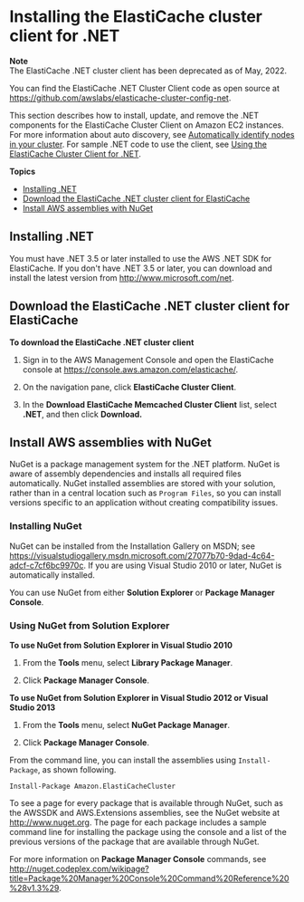 # Installing the ElastiCache cluster client for \.NET<a name="Appendix.DotNETAutoDiscoverySetup"></a>

**Note**  
The ElastiCache \.NET cluster client has been deprecated as of May, 2022\.

You can find the ElastiCache \.NET Cluster Client code as open source at [https://github\.com/awslabs/elasticache\-cluster\-config\-net](https://github.com/awslabs/elasticache-cluster-config-net)\.

This section describes how to install, update, and remove the \.NET components for the ElastiCache Cluster Client on Amazon EC2 instances\. For more information about auto discovery, see [Automatically identify nodes in your cluster](AutoDiscovery.md)\. For sample \.NET code to use the client, see [Using the ElastiCache Cluster Client for \.NET](AutoDiscovery.Using.ModifyApp.DotNET.md)\.

**Topics**
+ [Installing \.NET](#Appendix.DotNETAutoDiscoverySetup.DotNET)
+ [Download the ElastiCache \.NET cluster client for ElastiCache](#Appendix.DotNETAutoDiscoverySetup.Downloading)
+ [Install AWS assemblies with NuGet](#Appendix.DotNETAutoDiscoverySetup.Installing)

## Installing \.NET<a name="Appendix.DotNETAutoDiscoverySetup.DotNET"></a>

You must have \.NET 3\.5 or later installed to use the AWS \.NET SDK for ElastiCache\. If you don't have \.NET 3\.5 or later, you can download and install the latest version from [http://www\.microsoft\.com/net](http://www.microsoft.com/net)\.

## Download the ElastiCache \.NET cluster client for ElastiCache<a name="Appendix.DotNETAutoDiscoverySetup.Downloading"></a>

**To download the ElastiCache \.NET cluster client**

1. Sign in to the AWS Management Console and open the ElastiCache console at [ https://console\.aws\.amazon\.com/elasticache/](https://console.aws.amazon.com/elasticache/)\.

1. On the navigation pane, click **ElastiCache Cluster Client**\.

1. In the **Download ElastiCache Memcached Cluster Client** list, select **\.NET**, and then click **Download\.**

## Install AWS assemblies with NuGet<a name="Appendix.DotNETAutoDiscoverySetup.Installing"></a>

NuGet is a package management system for the \.NET platform\. NuGet is aware of assembly dependencies and installs all required files automatically\. NuGet installed assemblies are stored with your solution, rather than in a central location such as `Program Files`, so you can install versions specific to an application without creating compatibility issues\.

### Installing NuGet<a name="Appendix.DotNETAutoDiscoverySetup.Installing.NuGet"></a>

NuGet can be installed from the Installation Gallery on MSDN; see [https://visualstudiogallery\.msdn\.microsoft\.com/27077b70\-9dad\-4c64\-adcf\-c7cf6bc9970c](https://visualstudiogallery.msdn.microsoft.com/27077b70-9dad-4c64-adcf-c7cf6bc9970c)\. If you are using Visual Studio 2010 or later, NuGet is automatically installed\.

You can use NuGet from either **Solution Explorer** or **Package Manager Console**\.

### Using NuGet from Solution Explorer<a name="Appendix.DotNETAutoDiscoverySetup.NuGet.SolutionExplorer"></a>

**To use NuGet from Solution Explorer in Visual Studio 2010**

1. From the **Tools** menu, select **Library Package Manager**\.

1. Click **Package Manager Console**\.

**To use NuGet from Solution Explorer in Visual Studio 2012 or Visual Studio 2013**

1. From the **Tools** menu, select **NuGet Package Manager**\.

1. Click **Package Manager Console**\.

From the command line, you can install the assemblies using `Install-Package`, as shown following\.

```
Install-Package Amazon.ElastiCacheCluster
```

To see a page for every package that is available through NuGet, such as the AWSSDK and AWS\.Extensions assemblies, see the NuGet website at [http://www\.nuget\.org](http://www.nuget.org)\. The page for each package includes a sample command line for installing the package using the console and a list of the previous versions of the package that are available through NuGet\.

For more information on **Package Manager Console** commands, see [http://nuget\.codeplex\.com/wikipage?title=Package%20Manager%20Console%20Command%20Reference%20%28v1\.3%29](http://nuget.codeplex.com/wikipage?title=Package%20Manager%20Console%20Command%20Reference%20%28v1.3%29)\.